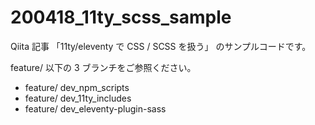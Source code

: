 # 200418_11ty_scss_sample

Qiita 記事 「11ty/eleventy で CSS / SCSS を扱う」 のサンプルコードです。

feature/ 以下の 3 ブランチをご参照ください。

- feature/ dev_npm_scripts
- feature/ dev_11ty_includes
- feature/ dev_eleventy-plugin-sass
